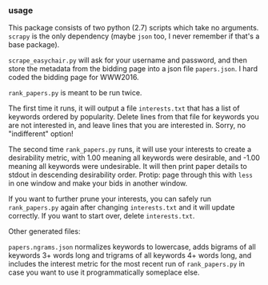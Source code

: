 ### usage

This package consists of two python (2.7) scripts which take no arguments.
`scrapy` is the only dependency (maybe `json` too, I never remember if that's a
base package).

`scrape_easychair.py` will ask for your username and password, and then store
the metadata from the bidding page into a json file `papers.json`. I hard coded
the bidding page for WWW2016. 

`rank_papers.py` is meant to be run twice. 

The first time it runs, it will output a file `interests.txt` that has a list
of keywords ordered by popularity. Delete lines from that file for keywords you
are not interested in, and leave lines that you are interested in. Sorry, no
"indifferent" option!

The second time `rank_papers.py` runs, it will use your interests to create a
desirability metric, with 1.00 meaning all keywords were desirable, and -1.00
meaning all keywords were undesirable. It will then print paper details to
stdout in descending desirability order. Protip: page through this with `less`
in one window and make your bids in another window.

If you want to further prune your interests, you can safely run
`rank_papers.py` again after changing `interests.txt` and it will update
correctly. If you want to start over, delete `interests.txt`.

Other generated files:

`papers.ngrams.json` normalizes keywords to lowercase, adds bigrams of all
keywords 3+ words long and trigrams of all keywords 4+ words long, and includes
the interest metric for the most recent run of `rank_papers.py` in case you
want to use it programmatically someplace else.
